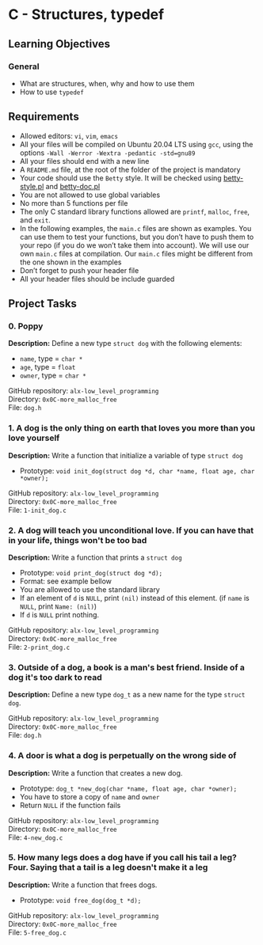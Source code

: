 # C - Structures, typedef

## Learning Objectives
### General
- What are structures, when, why and how to use them
- How to use `typedef`

## Requirements
- Allowed editors: `vi`, `vim`, `emacs`
- All your files will be compiled on Ubuntu 20.04 LTS using `gcc`, using the options `-Wall -Werror -Wextra -pedantic -std=gnu89`
- All your files should end with a new line
- A `README.md` file, at the root of the folder of the project is mandatory
- Your code should use the `Betty` style. It will be checked using [betty-style.pl](https://github.com/holbertonschool/Betty/blob/master/betty-style.pl) and [betty-doc.pl](https://github.com/holbertonschool/Betty/blob/master/betty-doc.pl)
- You are not allowed to use global variables
- No more than 5 functions per file
- The only C standard library functions allowed are `printf`, `malloc`, `free`, and `exit`.
- In the following examples, the `main.c` files are shown as examples. You can use them to test your functions, but you don’t have to push them to your repo (if you do we won’t take them into account). We will use our own `main.c` files at compilation. Our `main.c` files might be different from the one shown in the examples
- Don’t forget to push your header file
- All your header files should be include guarded

## Project Tasks
### 0. Poppy
**Description:** Define a new type `struct dog` with the following elements:
- `name`, type = `char *`
- `age`, type = `float`
- `owner`, type = `char *`

GitHub repository: `alx-low_level_programming` <br>
Directory: `0x0C-more_malloc_free` <br>
File: `dog.h` <br>

### 1. A dog is the only thing on earth that loves you more than you love yourself
**Description:** Write a function that initialize a variable of type `struct dog`
- Prototype: `void init_dog(struct dog *d, char *name, float age, char *owner);`

GitHub repository: `alx-low_level_programming` <br>
Directory: `0x0C-more_malloc_free` <br>
File: `1-init_dog.c` <br>

### 2. A dog will teach you unconditional love. If you can have that in your life, things won't be too bad
**Description:** Write a function that prints a `struct dog`
- Prototype: `void print_dog(struct dog *d);`
- Format: see example bellow
- You are allowed to use the standard library
- If an element of `d` is `NULL`, print `(nil)` instead of this element. (if `name` is `NULL`, print `Name: (nil)`)
- If `d` is `NULL` print nothing.

GitHub repository: `alx-low_level_programming` <br>
Directory: `0x0C-more_malloc_free` <br>
File: `2-print_dog.c` <br>

### 3. Outside of a dog, a book is a man's best friend. Inside of a dog it's too dark to read
**Description:** Define a new type `dog_t` as a new name for the type `struct dog`.

GitHub repository: `alx-low_level_programming` <br>
Directory: `0x0C-more_malloc_free` <br>
File: `dog.h` <br>

### 4. A door is what a dog is perpetually on the wrong side of
**Description:** Write a function that creates a new dog.
- Prototype: `dog_t *new_dog(char *name, float age, char *owner);`
- You have to store a copy of `name` and `owner`
- Return `NULL` if the function fails

GitHub repository: `alx-low_level_programming` <br>
Directory: `0x0C-more_malloc_free` <br>
File: `4-new_dog.c` <br>

### 5. How many legs does a dog have if you call his tail a leg? Four. Saying that a tail is a leg doesn't make it a leg
**Description:** Write a function that frees dogs.
- Prototype: `void free_dog(dog_t *d);`

GitHub repository: `alx-low_level_programming` <br>
Directory: `0x0C-more_malloc_free` <br>
File: `5-free_dog.c` <br>
